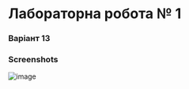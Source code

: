 # Лабораторна робота № 1
### Варіант 13
### Screenshots
![image](https://user-images.githubusercontent.com/14150731/36253259-ac7f33b4-124f-11e8-840f-016b5c7051ff.png)

